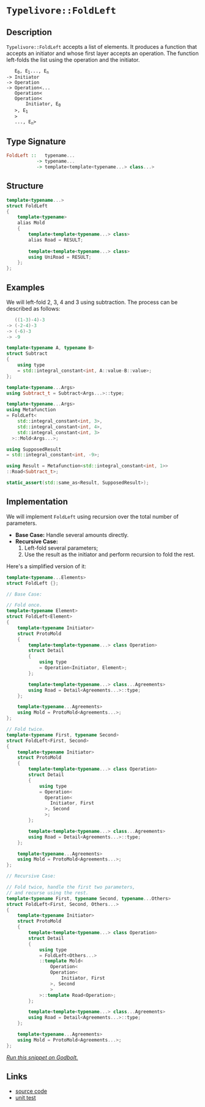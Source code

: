<!-- Copyright 2024 Feng Mofan
SPDX-License-Identifier: Apache-2.0 -->

# `Typelivore::FoldLeft`

## Description

`Typelivore::FoldLeft` accepts a list of elements.
It produces a function that accepts an initiator and whose first layer accepts an operation.
The function left-folds the list using the operation and the initiator.

<pre><code>   E<sub>0</sub>, E<sub>1</sub>..., E<sub>n</sub>
-> Initiator
-> Operation
-> Operation&lt;...
   Operation&lt;
   Operation&lt;
       Initiator, E<sub>0</sub>
   &gt;, E<sub>1</sub>
   &gt;
   ..., E<sub>n</sub>&gt;</code></pre>

## Type Signature

```Haskell
FoldLeft ::   typename...
           -> typename...
           -> template<template<typename...> class...>
```

## Structure

```C++
template<typename...>
struct FoldLeft
{
    template<typename>
    alias Mold
    {
        template<template<typename...> class>
        alias Road = RESULT;
        
        template<template<typename...> class>
        using UniRoad = RESULT;
    };
};
```

## Examples

We will left-fold 2, 3, 4 and 3 using subtraction.
The process can be described as follows:

```C++
   ((1-3)-4)-3
-> (-2-4)-3
-> (-6)-3
-> -9
```

```C++
template<typename A, typename B>
struct Subtract
{
    using type
    = std::integral_constant<int, A::value-B::value>;
};

template<typename...Args>
using Subtract_t = Subtract<Args...>::type;

template<typename...Args>
using Metafunction 
= FoldLeft<
    std::integral_constant<int, 3>,
    std::integral_constant<int, 4>,
    std::integral_constant<int, 3>
  >::Mold<Args...>;

using SupposedResult
= std::integral_constant<int, -9>;

using Result = Metafunction<std::integral_constant<int, 1>>
::Road<Subtract_t>;

static_assert(std::same_as<Result, SupposedResult>);
```

## Implementation

We will implement `FoldLeft` using recursion over the total number of parameters.

- **Base Case:** Handle several amounts directly.
- **Recursive Case:**
  1. Left-fold several parameters;
  2. Use the result as the initiator and perform recursion to fold the rest.

Here's a simplified version of it:

```C++
template<typename...Elements>
struct FoldLeft {};

// Base Case:

// Fold once.
template<typename Element>
struct FoldLeft<Element>
{
    template<typename Initiator>
    struct ProtoMold
    {
        template<template<typename...> class Operation>
        struct Detail
        {
            using type 
            = Operation<Initiator, Element>;
        };

        template<template<typename...> class...Agreements>
        using Road = Detail<Agreements...>::type;
    };

    template<typename...Agreements>
    using Mold = ProtoMold<Agreements...>;
};

// Fold twice.
template<typename First, typename Second>
struct FoldLeft<First, Second>
{
    template<typename Initiator>
    struct ProtoMold
    {
        template<template<typename...> class Operation>
        struct Detail
        {
            using type 
            = Operation<
              Operation<
                Initiator, First
              >, Second
              >;
        };

        template<template<typename...> class...Agreements>
        using Road = Detail<Agreements...>::type;
    };

    template<typename...Agreements>
    using Mold = ProtoMold<Agreements...>;
};

// Recursive Case:

// Fold twice, handle the first two parameters,
// and recurse using the rest.
template<typename First, typename Second, typename...Others>
struct FoldLeft<First, Second, Others...>
{
    template<typename Initiator>
    struct ProtoMold
    {
        template<template<typename...> class Operation>
        struct Detail
        {
            using type 
            = FoldLeft<Others...>
            ::template Mold<
                Operation<
                Operation<
                    Initiator, First
                >, Second
                >
            >::template Road<Operation>;
        };

        template<template<typename...> class...Agreements>
        using Road = Detail<Agreements...>::type;
    };

    template<typename...Agreements>
    using Mold = ProtoMold<Agreements...>;
};
```

[*Run this snippet on Godbolt.*](https://godbolt.org/#z:OYLghAFBqd5QCxAYwPYBMCmBRdBLAF1QCcAaPECAMzwBtMA7AQwFtMQByARg9KtQYEAysib0QXACx8BBAKoBnTAAUAHpwAMvAFYTStJg1DIApACYAQuYukl9ZATwDKjdAGFUtAK4sGIAKwAzKSuADJ4DJgAcj4ARpjEEhoAHKQADqgKhE4MHt6%2BehlZjgLhkTEs8YnJ0naYDjlCBEzEBHk%2BfkG2mPYlDE0tBGXRcQlJqQrNre0FXLZTQxEjlWM1AJS2qF7EyOwcBJgsaQYHJoFuBACeaYysmAB0j9j0bIIKZ9gmGgCCk8ReDgA1AAxTzoUKYKgEQEmADsVlhABEzlYfl9vgcjidMGcLtdbmxAc9DowCB90X8AdDQbRwZCyedia8GZ80fD0YDOYDMccmKdzlcbsxCQBJBjZPkkck/LmAylA5TEVBEACyYI5XLhqO%2BstlPOxuP1fJxAvxwoejw%2BgOQBgUCkBAHkbsQ%2BTlpTrdZz5dDEZhmnQNZ6tYHPVyvFkjNz8TCZaHZWdEY7na6BLixRKiGQiS9SeTAtq43Dkfn0SG9YdefyLhWDaahXdHvcrTamHbG99gMRMCS3u64%2BGIsBAQAlVBMdAwwKJ33%2B2i4jtdnsEBSNj4gECCk0FzVIlGl2Oco1Vzfm9ud7vM96BVkezkDyNq2mTxOK5WoR/oefnpcry3XvdssW2rokeJp4vWhLAngxCTKQUYQZggJCPUAifv%2BPzeiCYIQlCuJQTBBBwchaAMGhN7Bge3I1sahpmncgLpo4krEH2XKYa%2BqrqpRFG3rqoGGtRx50Wwq7Xtatr2k6CQpgwrGephM5MAGlHxuyKmhveQ6bjGvGFlOSbSX0uJlnGBkukZ5wmaZDHikxmZwfhkxWaGHxEShpHOUG/4lupnJFgB3zOfxAqCWBJ4Nn%2B2Dia2v73AuF6kleN79hGQ6juOz6AopAbnPFP6idg66bgFqlAfuvHBeBBIWnF36XnJgKaYCH6ZRx77qrldWJQVAX%2BT5gU/JV4WQdBsHwdVSHuegcHDTVDoEAgCRJRSBD/ECNJ0rh5yOYRk0kdNjoLUtPVstuh6hbRCE2RmUrobx7FKpxtIhjxcZDRddbVQV0V2mZMkNbKCl%2Bkpc6%2BTCam6RpqXjTp1l%2BfpG04QybjzYtMEnZDnpFaFzUdW4nmhlJ5lupZYNxkT/2k5jcOcoxeDMQ5o1kmTLnXm5%2B0E15yVw2uG44%2BlaEo8mFmfP1ha7v1QUfdWWI0Z9p6RT9sV5fVd0pYOI5jhOCZZcDOVuCr3WRUV%2BIlTuZVopRQ3CTVhu9mrYbQy1OttR%2BX6LpePWSxLwE/AA9AAVEHwch376KB0HAAq2BCJHwdh/7IdJwHCcDYFZiBBENpeFgk5uCRuxpMu7ogdLs2At8M024CVh3ZhQheLEq1MA4pYQ7KTXFdx%2BmTOg64RAcnZiAA%2BiRkyGMjA9wd864AG5iF4mAALQWHPC8mqLwE%2B%2BV1sIe2xDAMtPxNQ3Tcug4w/Qjrp/N63uUH7FvPFZLg1lzb%2B%2BH%2B6TUqsDVBeAwDQBA6R1ojekxlKK937oITAQ9aCjwEOPQQuIp6AkCK5EMkCQADxgS6OBY9mhIPOCgyQ6CIEED7lg6BsD4EMEQZPQQcE0EO15m7e%2Bh8va%2B2%2BCfLwaQiiYHQMOTACgvC0GZoFHu5CoGD1wTQuhyCGGAiXgATjzJwpqgjhGiMyj/Zof8AEWTcJg7B1D8ET3kbtLgeYbzrgFriG%2B58CCX1UeVcejhkDDxigkAgEBMEKDuB4q8bgNEiN2g3XhmR%2BHBNER8NYKIOAbFoJwfwvA/AcC0KQVAnB8aWGsHKLYOxELmECDwUgBBNDxI2AAawCJIe4GhJBcFhIEDQ/gNBmAAGztLMMkVIiSOCSF4CwJIGhSCpPSZkjgvAFAgBGWUtJ8TSBwFgDARAIAtgEDSF4QiFAIBoCOHQBIUQ7icFUMkdpS92mSEBMAZAyBARSHuGYXg/DCAkDwH3OY/BBAiDEOwKQMhBCKBUOoeZpBdBzAAO4ujSJwHgCSkkpPKRkzgDotmbOhKgKggJTnnMudc259zalmEBBADw%2Bz6DEBhBnLgaxeBzK0BsCASA9lpAOWQHZLK2UgGAFIMwfA6AHBgpQWISLYgRBaJcWFvAxXMGIJcB0sRtD1DmSUvZzIHQMFoJK0FWBYheGAG4MQtBpncF4FgFghhgDiB1dBZVeBZ5CKRZgVQ9Qtl7BKdgvp6TaB4FiC6OVHgsBItWngIZprSAOuILECJvoLVGB9UYcpGwqAGEPgANTwJgCFUlUklK%2BcIUQ4h/n5qBWoJF4L9CWpQNYaw%2BhfXTMgBsVARccgmqXr3BMpgcmWDMOMyNxB3mOsbd0XoOQXCkRmH4OYYQlgVCqIUTI2QBCToXcUHIww51jDmHUQB/QFgru3T0O1AgBitA3aMRI2792eA6HoceZ7Z0XokBsBQ%2BTdjPv0Ai0ZSKJnYrORcq5Ny7kPOJRAXArzKVFJpXSpNGxFrjjGBAKpIBJCBHuEowIsJJD1LMJIdpGgWntKUZ%2B/pgyQDFPuO0rg7TkhKOSNR/wDT/AYfad%2B0FEypkzNKUmxZKymVrLRVs8glBOUUqOWwTgLQWCz1hEvJg0VIxcCUfcLgdTnn4EzO8vQ%2BaflFukCWpQZbQW6D5VCpgMLTXwo4Mktj4yUWCYxViqTMm5MKaHEplTdSSVktZRSqlgQzC0u4/MxlzLUDkoSMJ3Z4XfNjGc7JlsRglNcBGTQURS1hWivFXKqVpAZUSoVUqhwuW1Wkg1VqpFur9WGtoMa3L5rLXWvSfgLsDQHUmvSc611BxcueqRT6v1ErA17HSSGsNJTI3RqULGxrg4eMpqYOmzN2ahS5Z04Wv5%2BnZClpBekkzlbE1dqsJYOtsQG1IYyS2hBnB23kM7TWntfaEgDqwOdl9R7d3jvcDe2YIRSLnpWJe9Ii6%2BgHuB2u0oj7Ad3o%2B30U9bQftTpHcevdgwAfzqvYMMH97FjlCfTSzY2x30E76TZsZvBf3xdc4l9zynVMaBJeBzM/noPBYZXBzACHEgXb6QM0gQzAjKfqbCZjsImmSFw5cuY5PkWTNsFx%2BlCylmrPWeiqLonDnHI4FJvFLAFCzzubPDz2JJjqYg1pz5shdObYBfIQzu2dDkdIGZizcKSNk5/fZjZWzASYsBDrq5euDeAiN8pk30JSUxbZf5wIQXFehZQFHil6uk9jAN7w4eofh7h48cQFglz%2BXpaFRAEVoL8s5fDeX%2BVirlUlfC%2BqzV2rmuYD1Qao1JqSkNfjSNs1tq2uOtBV15AbrevQK9bwAb/rLjDeDQO8bvBJsxsOLNxNIW%2BCpoUBmrNOa1tW42xILbgL7flqdwYQ7D2bADbe5dvoJq/aQKO9YXtFP%2B2DuvzuvoX2wczrx9DuYRQl1chEdV1AD0ct1kdd14dsdYdGgFgwCgccdsc4CocMcX030/krMPd2NOB/c89dd9dDdjdjRJhGcNMSAWc49YNSB4MsBucrM%2BchkzBlNAhAh/BWkGkCMWDYQaNbMKdOBONZkqDqlJB/B0N/BkgOklFJAlEmlMMuBgg%2BlAhEVsC5d48rMnleDZcYMQsNhI0shnBJAgA)

## Links

- [source code](../../../../conceptrodon/typelivore/fold_left.hpp)
- [unit test](../../../../tests/unit/metafunctions/typelivore/fold_left.test.hpp)
